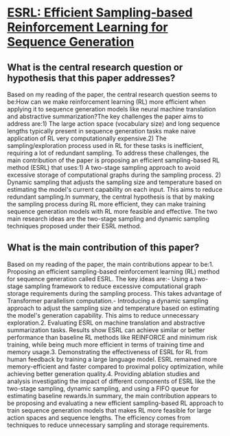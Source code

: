 # [ESRL: Efficient Sampling-based Reinforcement Learning for Sequence   Generation](https://arxiv.org/abs/2308.02223)

## What is the central research question or hypothesis that this paper addresses?

Based on my reading of the paper, the central research question seems to be:How can we make reinforcement learning (RL) more efficient when applying it to sequence generation models like neural machine translation and abstractive summarization?The key challenges the paper aims to address are:1) The large action space (vocabulary size) and long sequence lengths typically present in sequence generation tasks make naive application of RL very computationally expensive.2) The sampling/exploration process used in RL for these tasks is inefficient, requiring a lot of redundant sampling. To address these challenges, the main contribution of the paper is proposing an efficient sampling-based RL method (ESRL) that uses:1) A two-stage sampling approach to avoid excessive storage of computational graphs during the sampling process. 2) Dynamic sampling that adjusts the sampling size and temperature based on estimating the model's current capability on each input. This aims to reduce redundant sampling.In summary, the central hypothesis is that by making the sampling process during RL more efficient, they can make training sequence generation models with RL more feasible and effective. The two main research ideas are the two-stage sampling and dynamic sampling techniques proposed under their ESRL method.


## What is the main contribution of this paper?

Based on my reading of the paper, the main contributions appear to be:1. Proposing an efficient sampling-based reinforcement learning (RL) method for sequence generation called ESRL. The key ideas are:- Using a two-stage sampling framework to reduce excessive computational graph storage requirements during the sampling process. This takes advantage of Transformer parallelism computation.- Introducing a dynamic sampling approach to adjust the sampling size and temperature based on estimating the model's generation capability. This aims to reduce unnecessary exploration.2. Evaluating ESRL on machine translation and abstractive summarization tasks. Results show ESRL can achieve similar or better performance than baseline RL methods like REINFORCE and minimum risk training, while being much more efficient in terms of training time and memory usage.3. Demonstrating the effectiveness of ESRL for RL from human feedback by training a large language model. ESRL remained more memory-efficient and faster compared to proximal policy optimization, while achieving better generation quality.4. Providing ablation studies and analysis investigating the impact of different components of ESRL like the two-stage sampling, dynamic sampling, and using a FIFO queue for estimating baseline rewards.In summary, the main contribution appears to be proposing and evaluating a new efficient sampling-based RL approach to train sequence generation models that makes RL more feasible for large action spaces and sequence lengths. The efficiency comes from techniques to reduce unnecessary sampling and storage requirements.
